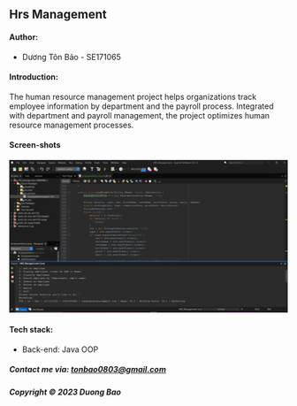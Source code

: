 ## Hrs Management

#### Author:

- Dương Tôn Bảo - SE171065

#### Introduction:

The human resource management project helps organizations track employee information by department and the payroll process. Integrated with department and payroll
management, the project optimizes human resource management processes.

#### Screen-shots

![Hrs-management introduction](https://github.com/duongbao0803/hrs-management/blob/main/HRS_Managerment/screenshots/Untitled.png?raw=true)


#### Tech stack:
- Back-end: Java OOP

##### Contact me via: tonbao0803@gmail.com

##### Copyright &#169; 2023 Duong Bao
